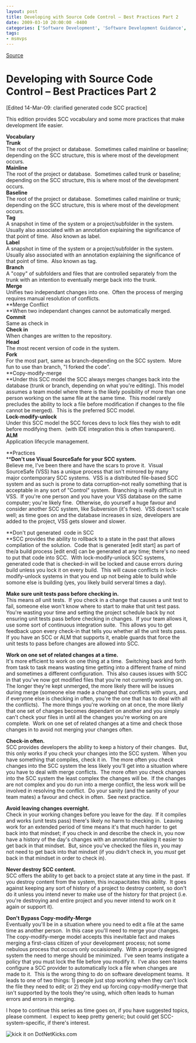 ```yaml
---
layout: post
title: Developing with Source Code Control – Best Practices Part 2
date: 2009-03-10 20:00:00 -0400
categories: ['Software Development', 'Software Development Guidance', 'Visual Studio 2010 Best Practices']
tags:
- msmvps
---
```

[Source](http://blogs.msmvps.com/peterritchie/2009/03/11/developing-with-source-code-control-best-practices-part-2/ "Permalink to Developing with Source Code Control – Best Practices Part 2")

# Developing with Source Code Control – Best Practices Part 2

[Edited 14-Mar-09: clarified generated code SCC practice]

This edition provides SCC vocabulary and some more practices that make development life easier.

**Vocabulary**  
**Trunk**  
The root of the project or database.  Sometimes called mainline or baseline; depending on the SCC structure, this is where most of the development occurs.  
**Mainline**  
The root of the project or database.  Sometimes called trunk or baseline; depending on the SCC structure, this is where most of the development occurs.  
**Baseline**  
The root of the project or database.  Sometimes called mainline or trunk; depending on the SCC structure, this is where most of the development occurs.  
**Tag**  
A snapshot in time of the system or a project/subfolder in the system.  Usually also associated with an annotation explaining the significance of that point of time.  Also known as label.  
**Label**  
A snapshot in time of the system or a project/subfolder in the system.  Usually also associated with an annotation explaining the significance of that point of time.  Also known as tag.  
**Branch**  
A "copy" of subfolders and files that are controlled separately from the trunk with an intention to eventually merge back into the trunk.  
**Merge**  
Unifies two independant changes into one.  Often the process of merging requires manual resolution of conflicts.  
**Merge Conflict  
**When two independant changes cannot be automatically merged.  
**Commit**  
Same as check in  
**Check in**  
When changes are written to the repository.  
**Head**  
The most recent version of code in the system.  
**Fork**  
For the most part, same as branch–depending on the SCC system.  More fun to use than branch, "I forked the code".  
**Copy-modify-merge  
**Under this SCC model the SCC always merges changes back into the database (trunk or branch, depending on what you're editing). This model assumes a team model where there is the likely posibility of more than one person working on the same file at the same time.  This model rarely precludes the ability to lock a file before modification if changes to the file cannot be merged).  This is the preferred SCC model.  
**Lock-modify-unlock**  
Under this SCC model the SCC forces devs to lock files they wish to edit before modifying them.  (with IDE integration this is often transparent).  
**ALM**  
Application lifecycle management.

**Practices  
****Don't use Visual SourceSafe for your SCC system.**  
Believe me, I've been there and have the scars to prove it.  Visual SourceSafe (VSS) has a unique process that isn't mirrored by many major contemporary SCC systems.  VSS is a distributed file-based SCC system and as such is prone to data corruption–not really something that is acceptable in any sort of "Control" system.  Branching is really difficult in VSS.  If you're one person and you have your VSS database on the same computer; you're likely fine.  Otherwise, do yourself a huge favour and consider another SCC system, like Subversion (it's free).  VSS doesn't scale well; as time goes on and the database increases in size, developers are added to the project, VSS gets slower and slower.

**Don't put generated  code in SCC  
**SCC provides the ability to rollback to a state in the past that allows compilation of the solution.  Code that is generated [edit start] as part of the/a build process [edit end] can be generated at any time; there's no need to put that code into SCC.  With lock-modify-unlock SCC systems, generated code that is checked-in will be locked and cause errors during build unless you lock it on every build.  This will cause conflicts in lock-modify-unlock systems in that you end up not being able to build while somone else is building (yes, you likely build serveral times a day).

**Make sure unit tests pass before checking in.**  
This means *all* unit tests.  If you check in a change that causes a unit test to fail, someone else won't know where to start to make that unit test pass.  You're wasting your time and setting the project schedule back by not ensuring unit tests pass before checking in changes.  If your team allows it, use some sort of continuous integration suite.  This allows you to get feedback upon every check-in that tells you whether all the unit tests pass.  If you have an SCC or ALM that supports it, enable guards that force the unit tests to pass before changes are allowed into SCC.

**Work on one set of related changes at a time.**  
It's more efficient to work on one thing at a time.  Switching back and forth from task to task means wasting time getting into a different frame of mind and sometimes a different configuration.  This also causes issues with SCC in that you've now got modified files that you're not currently working on.  The longer they're kept unmerged, the more likely there will be issues during merge (someone else made a changed that conflicts with yours, and if everyone else is checking in often, you're the one that has to deal with all the conflicts).  The more things you're working on at once, the more likely that one set of changes becomes dependant on another and you simply can't check your files in until all the changes you're working on are complete.  Work on one set of related changes at a time and check those changes in to avoid not merging your changes often.

**Check-in often.**  
SCC provides developers the ability to keep a history of their changes.  But, this only works if you check your changes into the SCC system.  When you have something that compiles, check it in.  The more often you check changes into the SCC system the less likely you'll get into a situation where you have to deal with merge conflicts.  The more often you check changes into the SCC system the least complex the changes will be.  If the changes are not complex and you do run into a merge conflict, the less work will be involved in resolving the conflict.  Do your sanity (and the sanity of your team mates) a favour and check in often.  See next practice.

**Avoid leaving changes overnight.**  
Check in your working changes before you leave for the day.  If it compiles and works (unit tests pass) there's likely no harm to checking in.  Leaving work for an extended period of time means it's that much harder to get back into that mindset; if you check in and describe the check in, you now have a history of the day's changes with an annotation making it easier to get back in that mindset.  But, since you've checked the files in, you may not need to get back into that mindset (if you didn't check in, you *must* get back in that mindset in order to check in).

**Never destroy SCC content.**  
SCC offers the ability to get back to a project state at any time in the past.  If you destroy content from the system, this incapacitates this ability.  It goes against keeping any sort of history of a project to destroy content, so don't do it unless you intend never to make use of the history for that project (i.e. you're destroying and entire project and you never intend to work on it again or support it).

**Don't Bypass Copy-modify-Merge**  
Eventually you'll be in a situation where you need to edit a file at the same time as another person.  In this case you'll need to merge your changes.  The copy-modify-merge model accepts this inevitable fact and makes merging a first-class citizen of your development process; not some nebulous process that occurs only occaisionally.  With a properly designed system the need to merge should be minimized.  I've seen teams instigate a policy that you must lock the file before you modify it.  I've also seen teams configure a SCC provider to automatically lock a file when changes are made to it.  This is the wrong thing to do on software development teams.  It leads to one of two things: 1) people just stop working when they can't lock the file they need to edit; or 2) they end up forcing copy-modify-merge that isn't supported by the tools they're using, which often leads to human errors and errors in merging.

I hope to continue this series as time goes on, if you have suggested topics, please comment.  I expect to keep pretty generic; but could get SCC-system-specific, if there's interest.

![kick it on DotNetKicks.com][1]

[1]: http://www.dotnetkicks.com/Services/Images/KickItImageGenerator.ashx?url=http%3a%2f%2fmsmvps.com%2fblogs%2fpeterritchie%2farchive%2f2009%2f03%2f11%2fdeveloping-with-source-code-control-best-practices-part-2.aspx

